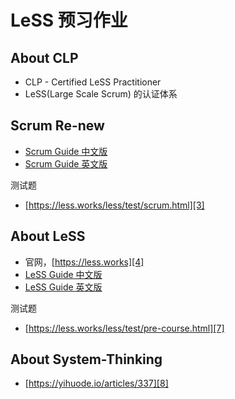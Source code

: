 # LeSS 预习作业


## About CLP

 * CLP - Certified LeSS Practitioner
 * LeSS(Large Scale Scrum) 的认证体系


## Scrum Re-new

 * [Scrum Guide 中文版][1]
 * [Scrum Guide 英文版][2] 

测试题

 * [https://less.works/less/test/scrum.html][3]


## About LeSS

 * 官网，[https://less.works][4]
 * [LeSS Guide 中文版][5]
 * [LeSS Guide 英文版][6]


测试题

 * [https://less.works/less/test/pre-course.html][7]


## About System-Thinking

 * [https://yihuode.io/articles/337][8]


[1]:https://www.scrumguides.org/docs/scrumguide/v2017/2017-Scrum-Guide-Chinese-Simplified.pdf
[2]:https://www.scrumguides.org/docs/scrumguide/v2017/2017-Scrum-Guide-US.pdf
[3]:https://less.works/less/test/scrum.html
[4]:https://less.works
[5]:https://less.works/zh-CN/less/rules/index.html
[6]:https://less.works/less/rules/index.html
[7]:https://less.works/less/test/pre-course.html
[8]:https://yihuode.io/articles/337
